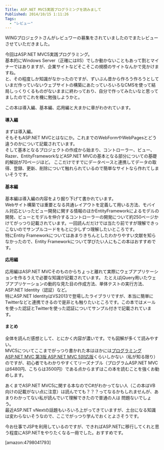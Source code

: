 ```yaml
---
Title: ASP.NET MVC5実践プログラミングを読みまして
Published: 2014/10/15 1:11:26
Tags:
  - "レビュー"
---
```

WINGプロジェクトさんがレビュワーの募集をされていましたのでまたレビューさせていただきました。

今回はASP.NET MVC5実践プログラミング。  
基本的にWindows Server（正確にはIIS）でしか動かないこともあって割とマイナーではありますが、企業サイトなどそこそこの規模のサイトなんかで見かけますね。   
と、その程度しか知識がなかったのですが、ずいぶん昔から作ろう作ろうとしていまだ作っていないウェブサイトの構築にあたっていろいろなCMSを使って結局しっくりくるものがないままに終わっており、自分で作ってみたいなと思ってましたのでこれを機に勉強しようかと。


この本は導入編、基本編、応用編と大まかに章がわかれています。

#### 導入編

まずは導入編。  
そもそもASP.NET MVCとはなにか。これまでのWebFormやWebPagesとどう違うのかについて記載されています。  
そして基本となるプロジェクトの作成から始まり、コントローラー、ビュー、Razer、EntityFrameworkなどASP.NET MVCの基本となる部分についての基礎的解説が70ページほど。
ここだけですでにデータベースと連携してデータの取得、登録、更新、削除について触れられているので簡単なサイトなら作れてしまいそうです。

#### 基本編

基本編は導入編の内容をより掘り下げて書かれています。  
Webサイト構築では重要となる共通レイアウトを定義して用いる方法、モバイル対応といったビュー開発に関する情報のほかEntityFrameworkによるモデルの開発、ビューとモデルを仲介するコントローラーの開発について約250ページかけてがっつり記載されています。一回読んだだけでは当たり前ですが理解できっこないのでサンプルコードをもとに少しずつ理解したいところです。  
特にEntity Frameworkについてはあまりきちんとしたわかりやすい文献を知らなかったので、Entity Frameworkについて学びたい人にもこの本はおすすめです。

#### 応用編

応用編はASP.NET MVCそのものからちょっと離れて実際にウェブアプリケーションを作るうえで必要な知識が記載されています。
たとえばjQuery用いたウェブアプリケーションの動的な見た目の作成方法、単体テストの実行方法、ASP.NET Identity（認証）など。  
特にASP.NET IdentityはVS2013で登場したライブラリですが、本当に簡単にTwitterなどと連携できるので是非とも触りたいところです。この本ではメールを使った認証とTwitterを使った認証についてサンプル付きで記載されています。

#### まとめ

全体を読んだ感想として、とにかく内容が濃いです。でも図解が多くて読みやすい。  
MVC5についてここまでがっつり書かれた本はほかには[プログラミングASP.NET MVC 第3版 ASP.NET MVC 5対応版](http://d.hatena.ne.jp/asin/4822298388/ovis0b-22)くらいしかない（私が知る限り）のですが、初心者でもわかりやすくてリーズナブル（プログラムASP.NET MVCは6480円、こちらは3500円）である点からまずはこの本を読むことを強くお勧めします。

あくまでASP.NET MVC5に関する本なのでC#がわかってない人（この本はVB向けの記載がない点に注意）は読んでても？？？ってなるかもしれませんが、あまりわかってない私が読んでいて理解できたので普通の人は
問題ないでしょう。  
最近ASP.NET vNextの話題もいろいろ上がってきていますが、土台になる知識は変わらないそうなので、ここでがっつり学んでおくとよさそうです。

今お仕事でJSPを利用しているのですが、できればASP.NETに移行してくれと思う程度にASP.NETをやりたくなる一冊でした。おすすめです。

[amazon:4798041793]
